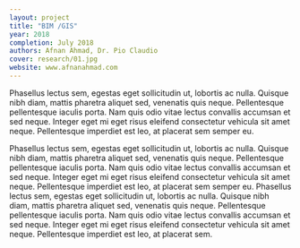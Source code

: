 ```yaml
---
layout: project
title: "BIM /GIS"
year: 2018
completion: July 2018
authors: Afnan Ahmad, Dr. Pio Claudio
cover: research/01.jpg
website: www.afnanahmad.com
---
```

Phasellus lectus sem, egestas eget sollicitudin ut, lobortis ac nulla. Quisque nibh diam, mattis pharetra aliquet sed, venenatis quis neque. Pellentesque pellentesque iaculis porta. Nam quis odio vitae lectus convallis accumsan et sed neque. Integer eget mi eget risus eleifend consectetur vehicula sit amet neque. Pellentesque imperdiet est leo, at placerat sem semper eu.

Phasellus lectus sem, egestas eget sollicitudin ut, lobortis ac nulla. Quisque nibh diam, mattis pharetra aliquet sed, venenatis quis neque. Pellentesque pellentesque iaculis porta. Nam quis odio vitae lectus convallis accumsan et sed neque. Integer eget mi eget risus eleifend consectetur vehicula sit amet neque. Pellentesque imperdiet est leo, at placerat sem semper eu. Phasellus lectus sem, egestas eget sollicitudin ut, lobortis ac nulla. Quisque nibh diam, mattis pharetra aliquet sed, venenatis quis neque. Pellentesque pellentesque iaculis porta. Nam quis odio vitae lectus convallis accumsan et sed neque. Integer eget mi eget risus eleifend consectetur vehicula sit amet neque. Pellentesque imperdiet est leo, at placerat sem.
